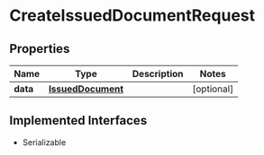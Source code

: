 

# CreateIssuedDocumentRequest


## Properties

Name | Type | Description | Notes
------------ | ------------- | ------------- | -------------
**data** | [**IssuedDocument**](IssuedDocument.md) |  |  [optional]


## Implemented Interfaces

* Serializable


